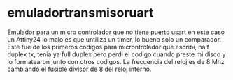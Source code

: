 # emuladortransmisoruart
Emulador para un micro controlador que no tiene puerto usart en este caso un Attiny24 lo malo es que untiliza un timer, lo bueno solo un comparador.
Este fue de los primeros codigos para microntrolador que escribi, half duplex tx, tenia ya full duplex pero perdi el codigo cuando preste mi disco y lo formatearon
junto con otros codigos.
La frecuencia del reloj es de 8 Mhz cambiando el fusible divisor de 8 del reloj interno.
